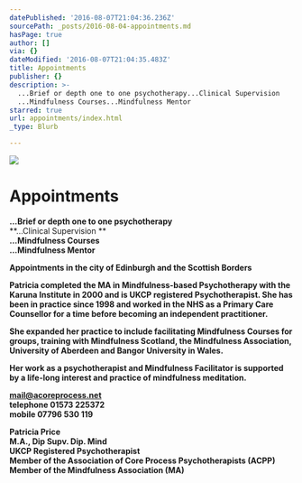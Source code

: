 ```yaml
---
datePublished: '2016-08-07T21:04:36.236Z'
sourcePath: _posts/2016-08-04-appointments.md
hasPage: true
author: []
via: {}
dateModified: '2016-08-07T21:04:35.483Z'
title: Appointments
publisher: {}
description: >-
  ...Brief or depth one to one psychotherapy...Clinical Supervision
  ...Mindfulness Courses...Mindfulness Mentor
starred: true
url: appointments/index.html
_type: Blurb

---
```

![](https://the-grid-user-content.s3-us-west-2.amazonaws.com/12727b8c-251b-4ee1-bac3-33acf75e60e2.jpg)

# Appointments

**...Brief or depth one to one psychotherapy**  
**...Clinical Supervision **  
**...Mindfulness Courses**  
**...Mindfulness Mentor**

**Appointments in the city of Edinburgh and the Scottish Borders**

**Patricia completed the MA in Mindfulness-based Psychotherapy with the Karuna Institute in 2000 and is UKCP registered Psychotherapist. She has been in practice since 1998 and worked in the NHS as a Primary Care Counsellor for a time before becoming an independent practitioner.**

**She expanded her practice to include facilitating Mindfulness Courses for groups, training with Mindfulness Scotland, the Mindfulness Association, University of Aberdeen and Bangor University in Wales.**

**Her work as a psychotherapist and Mindfulness Facilitator is supported by a life-long interest and practice of mindfulness meditation.**

**[mail@acoreprocess.net][0]**  
**telephone 01573 225372**  
**mobile 07796 530 119**

**Patricia Price**  
**M.A., Dip Supv. Dip. Mind**  
**UKCP Registered Psychotherapist**  
**Member of the Association of Core Process Psychotherapists (ACPP)**  
**Member of the Mindfulness Association (MA)**

[0]: http://mail@acoreprocess.net/ "Email"